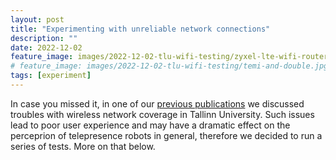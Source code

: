 ```yaml
---
layout: post
title: "Experimenting with unreliable network connections"
description: ""
date: 2022-12-02
feature_image: images/2022-12-02-tlu-wifi-testing/zyxel-lte-wifi-router.png
# feature_image: images/2022-12-02-tlu-wifi-testing/temi-and-double.jpg
tags: [experiment]
---
```


In case you missed it, in one of our [previous publications](https://candid-rabanadas-e1b0db.netlify.app/tlu-workshop) we discussed troubles with wireless network coverage in Tallinn University. Such issues lead to poor user experience and may have a dramatic effect on the perceprion of telepresence robots in general, therefore we decided to run a series of tests. More on that below.

<!--more-->

